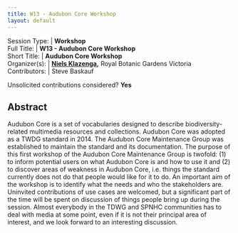 ```yaml
---
title: W13 - Audubon Core Workshop
layout: default
---
```



Session Type: | **Workshop**  
Full Title:   | **W13 - Audubon Core Workshop**  
Short Title:  | **Audubon Core Workshop**  
Organizer(s): | **[Niels Klazenga](mailto:Niels.Klazenga@rbg.vic.gov.au),** Royal Botanic Gardens Victoria  
Contributors: | Steve Baskauf  


Unsolicited contributions considered?  **Yes**

<!--
**How many 80-minute sessions are you requesting?** 1
Technical Requirements: | Remote participation capability would be awesome.
-->

## Abstract  

Audubon Core is a set of vocabularies designed to describe biodiversity-related multimedia resources and collections. Audubon Core was adopted as a TWDG standard in 2014. The Audubon Core Maintenance Group was established to maintain the standard and its documentation. The purpose of this first workshop of the Audubon Core Maintenance Group is twofold: (1) to inform potential users on what Audubon Core is and how to use it and (2) to discover areas of weakness in Audubon Core, i.e. things the standard currently does not do that people would like for it to do. An important aim of the workshop is to identify what the needs and who the stakeholders are. Uninvited contributions of use cases are welcomed, but a significant part of the time will be spent on discussion of things people bring up during the session. Almost everybody in the TDWG and SPNHC communities has to deal with media at some point, even if it is not their principal area of interest, and we look forward to an interesting discussion.

